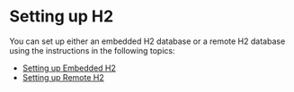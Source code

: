 # Setting up H2

You can set up either an embedded H2 database or a remote H2 database
using the instructions in the following topics:

-   [Setting up Embedded H2](_Setting_up_Embedded_H2_)
-   [Setting up Remote H2](_Setting_up_Remote_H2_)

  
